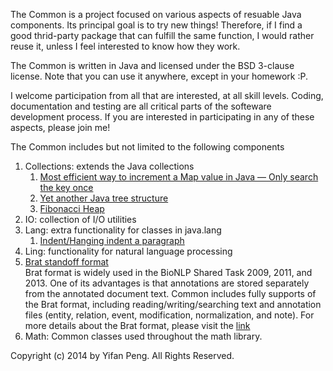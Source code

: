 The Common is a project focused on various aspects of resuable Java components. Its principal goal is to try new things! Therefore, if I find a good thrid-party package that can fulfill the same function, I would rather reuse it, unless I feel interested to know how they work.

The Common is written in Java and licensed under the BSD 3-clause license. Note that you can use it anywhere, except in your homework :P. 

I welcome participation from all that are interested, at all skill levels. Coding, documentation and testing are all critical parts of the softeware development process. If you are interested in participating in any of these aspects, please join me!

The Common includes but not limited to the following components

1. Collections: extends the Java collections
   1. [Most efficient way to increment a Map value in Java — Only search the key once](http://blog.pengyifan.com/most-efficient-way-to-increment-a-map-value-in-java-only-search-the-key-once/)
   1. [Yet another Java tree structure](http://blog.pengyifan.com/yet-another-java-tree-structure/)
   1. [Fibonacci Heap](http://blog.pengyifan.com/a-java-implementation-of-fibonacci-heep/)
1. IO: collection of I/O utilities
1. Lang: extra functionality for classes in java.lang
   1. [Indent/Hanging indent a paragraph](http://blog.pengyifan.com/using-regex-to-hanging-indent-a-paragraph-in-java/)
1. Ling: functionality for natural language processing 
1. [Brat standoff format](http://brat.nlplab.org/standoff.html)  
    Brat format is widely used in the BioNLP Shared Task 2009, 2011, and 2013. One of its advantages is that annotations are stored separately from the annotated document text. Common includes fully supports of the Brat format, including reading/writing/searching text and annotation files (entity, relation, event, modification, normalization, and note). For more details about the Brat format, please visit the [link](http://brat.nlplab.org/standoff.html)
1. Math: Common classes used throughout the math library.

Copyright (c) 2014 by Yifan Peng. All Rights Reserved. 
